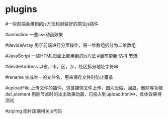 # plugins
#一些前端会用到的js方法和封装好的原生js插件

#animation 一些css动画效果

#devideArray 用于前端进行分页操作，将一维数组拆分为二维数组

#JavaScript 一些HTML页面上能用到的js方法
#目前更新 防抖 节流

#deviteAddress
以省，市，区，乡，社区拆分地址字符串

#rename
生成唯一的文件名，用来保存文件时防止覆盖

#uploadFile
上传文件的插件，包含媒体文件上传，图片压缩，回显，删除等功能
del_element 删除节点时的淡出效果动画，已插入到upload.html中，具体效果待测试

#zipImg
图片压缩相关js代码

